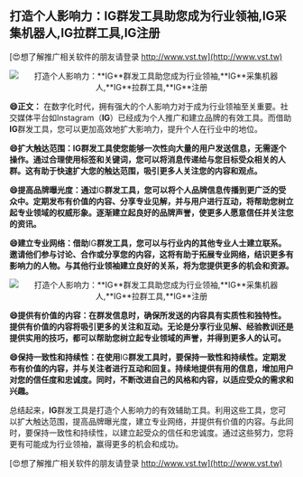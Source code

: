 ## **打造个人影响力：**IG**群发工具助您成为行业领袖,**IG**采集机器人,**IG**拉群工具,**IG**注册**

[😍想了解推广相关软件的朋友请登录 http://www.vst.tw](http://www.vst.tw)

 <center><img src="https://vst.tw/MP4/tuiguang/png/6.png" alt="打造个人影响力：**IG**群发工具助您成为行业领袖,**IG**采集机器人,**IG**拉群工具,**IG**注册"></center>

**😄正文：**
在数字化时代，拥有强大的个人影响力对于成为行业领袖至关重要。社交媒体平台如Instagram（**IG**）已经成为个人推广和建立品牌的有效工具。而借助**IG**群发工具，您可以更加高效地扩大影响力，提升个人在行业中的地位。

**😄扩大触达范围：**IG**群发工具使您能够一次性向大量的用户发送信息，无需逐个操作。通过合理使用标签和关键词，您可以将消息传递给与您目标受众相关的人群。这有助于快速扩大您的触达范围，吸引更多人关注您的内容和观点。**

**😄提高品牌曝光度：通过**IG**群发工具，您可以将个人品牌信息传播到更广泛的受众中。定期发布有价值的内容、分享专业见解，并与用户进行互动，将帮助您树立起专业领域的权威形象。逐渐建立起良好的品牌声誉，使更多人愿意信任并关注您的资讯。**

**😄建立专业网络：借助**IG**群发工具，您可以与行业内的其他专业人士建立联系。邀请他们参与讨论、合作或分享您的内容，这将有助于拓展专业网络，结识更多有影响力的人物。与其他行业领袖建立良好的关系，将为您提供更多的机会和资源。**

 <center><img src="https://vst.tw/MP4/tuiguang/png/6.png" alt="打造个人影响力：**IG**群发工具助您成为行业领袖,**IG**采集机器人,**IG**拉群工具,**IG**注册"></center>

**😄提供有价值的内容：在群发信息时，确保所发送的内容具有实质性和独特性。提供有价值的内容将吸引更多的关注和互动。无论是分享行业见解、经验教训还是提供实用的技巧，都可以帮助您树立起专业领域的声誉，并得到更多人的认可。**

**😄保持一致性和持续性：在使用**IG**群发工具时，要保持一致性和持续性。定期发布有价值的内容，并与关注者进行互动和回复。持续地提供有用的信息，增加用户对您的信任度和忠诚度。同时，不断改进自己的风格和内容，以适应受众的需求和兴趣。**

总结起来，**IG**群发工具是打造个人影响力的有效辅助工具。利用这些工具，您可以扩大触达范围，提高品牌曝光度，建立专业网络，并提供有价值的内容。与此同时，要保持一致性和持续性，以建立起受众的信任和忠诚度。通过这些努力，您将更有可能成为行业领袖，赢得更多的机会和成功。

[😍想了解推广相关软件的朋友请登录 http://www.vst.tw](http://www.vst.tw)



